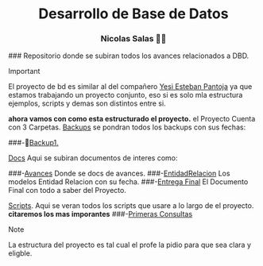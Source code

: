 <h1 align="center">  Desarrollo de Base de Datos  </h1>
<h3 align="center"> Nicolas Salas 👨‍🏫 </h3>
### Repositorio donde se subiran todos los avances relacionados a DBD.

> [!IMPORTANT]
> El proyecto de bd es similar al del compañero [Yesi Esteban Pantoja](https://github.com/EstP19/Desarrollo_BD_5-) ya que estamos trabajando un proyecto conjunto, eso si es solo mla estructura ejemplos, scripts y demas son distintos entre si.

**ahora vamos con como esta estructurado el proyecto.**
el Proyecto Cuenta con 3 Carpetas.
[Backups](https://github.com/Nick0oo/DBD_Proyecto/tree/main/Backup) se pondran todos los backups con sus fechas:

###-🧵[Backup1.](https://github.com/Nick0oo/DBD_Proyecto/blob/main/Backup/backup_2024_09_04.sql)

[Docs](https://github.com/Nick0oo/DBD_Proyecto/tree/main/Docs) Aqui se subiran documentos de interes como:

###-[Avances](https://github.com/Nick0oo/DBD_Proyecto/tree/main/Docs/Documentacion%20Avances) Donde se docs de avances.
###-[EntidadRelacion](https://github.com/Nick0oo/DBD_Proyecto/tree/main/Docs/EntidadRelacion) Los modelos Entidad Relacion con su fecha.
###-[Entrega Final](https://github.com/Nick0oo/DBD_Proyecto/blob/main/Docs/Final.docx) El Documento Final con todo a saber del Proyecto.

[Scripts](https://github.com/Nick0oo/DBD_Proyecto/tree/main/Scipts). Aqui se veran todos los scripts que usare a lo largo de el proyecto. 
**citaremos los mas imporantes**
###-[Primeras Consultas](https://github.com/Nick0oo/DBD_Proyecto/blob/main/Scipts/Consultas_1.sql)

> [!NOTE]
>La estructura del proyecto es tal cual el profe la pidio para que sea clara y eligble.
